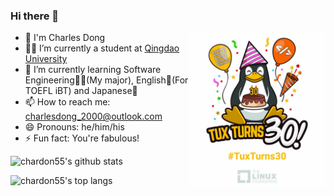 ### Hi there 👋

<img src="./images/tuxturns30_1000.jpg" height="250px" style="float: right;" />

- 🧑 I'm Charles Dong
- 👨‍🎓 I’m currently a student at [Qingdao University](https://www.qdu.edu.cn/)
- 🌱 I’m currently learning Software Engineering👩‍💻(My major), English🗽(For TOEFL iBT) and Japanese🎎
- 📫 How to reach me: charlesdong_2000@outlook.com
- 😄 Pronouns: he/him/his
- ⚡ Fun fact: You're fabulous!
<!--
- 👯 I’m looking to collaborate on ...
- 🤔 I’m looking for help with ...
- 💬 Ask me about ...
-->

![chardon55's github stats](https://github-readme-stats.vercel.app/api?username=chardon55&show_icons=true&bg_color=25,00132c,003247&text_color=e0f7fa&title_color=fce4ec&icon_color=f186c0)

![chardon55's top langs](https://github-readme-stats.vercel.app/api/top-langs/?username=chardon55&layout=compact&bg_color=-25,00132c,003247&text_color=ffffff&title_color=fce4ec)

